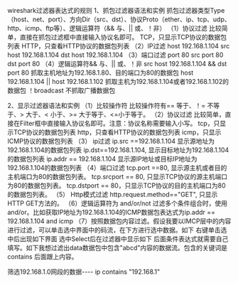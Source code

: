 wireshark过滤器表达式的规则
1、抓包过滤器语法和实例
抓包过滤器类型Type（host、net、port）、方向Dir（src、dst）、协议Proto（ether、ip、tcp、udp、http、icmp、ftp等）、逻辑运算符（&& 与、|| 或、！非）
（1）协议过滤
比较简单，直接在抓包过滤框中直接输入协议名即可。
TCP，只显示TCP协议的数据包列表
HTTP，只查看HTTP协议的数据包列表
（2）IP过滤
host 192.168.1.104
src host 192.168.1.104
dst host 192.168.1.104
（3）端口过滤
port 80
src port 80
dst port 80
（4）逻辑运算符&& 与、|| 或、！非
src host 192.168.1.104 && dst port 80 抓取主机地址为192.168.1.80、目的端口为80的数据包
host 192.168.1.104 || host 192.168.1.102 抓取主机为192.168.1.104或者192.168.1.102的数据包
！broadcast 不抓取广播数据包



2、显示过滤器语法和实例
（1）比较操作符
比较操作符有== 等于、！= 不等于、> 大于、< 小于、>= 大于等于、<=小于等于。
（2）协议过滤
比较简单，直接在Filter框中直接输入协议名即可。注意：协议名称需要输入小写。
tcp，只显示TCP协议的数据包列表
http，只查看HTTP协议的数据包列表
icmp，只显示ICMP协议的数据包列表
（3） ip过滤
ip.src ==192.168.1.104 显示源地址为192.168.1.104的数据包列表
ip.dst==192.168.1.104, 显示目标地址为192.168.1.104的数据包列表
ip.addr == 192.168.1.104 显示源IP地址或目标IP地址为192.168.1.104的数据包列表
（4）端口过滤
tcp.port ==80, 显示源主机或者目的主机端口为80的数据包列表。
tcp.srcport == 80, 只显示TCP协议的源主机端口为80的数据包列表。
tcp.dstport == 80，只显示TCP协议的目的主机端口为80的数据包列表。
（5） Http模式过滤
http.request.method=="GET", 只显示HTTP GET方法的。
（6）逻辑运算符为 and/or/not
过滤多个条件组合时，使用and/or。比如获取IP地址为192.168.1.104的ICMP数据包表达式为ip.addr == 192.168.1.104 and icmp
（7）按照数据包内容过滤。假设我要以IMCP层中的内容进行过滤，可以单击选中界面中的码流，在下方进行选中数据。如下
右键单击选中后出现如下界面
选中Select后在过滤器中显示如下
后面条件表达式就需要自己填写。如下我想过滤出data数据包中包含"abcd"内容的数据流。包含的关键词是contains 后面跟上内容。

筛选192.168.1.0网段的数据---- ip contains "192.168.1"
